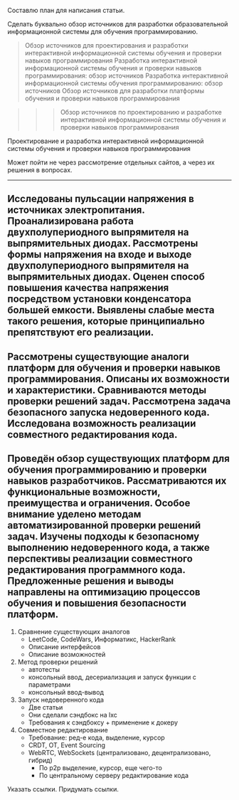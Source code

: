 Составлю план для написания статьи.

Сделать буквально обзор источников для разработки образовательной информационной системы для обучения программированию.

> Обзор источников для проектирования и разработки интерактивной информационной системы обучения и проверки навыков
> программирования
> Разработка интерактивной информационной системы обучения и проверки навыков программирования: обзор источников
> Разработка интерактивной информационной системы обучения программированию: обзор источников
> Обзор источников для разработки платформы обучения и проверки навыков программирования


> > > Обзор источников по проектированию и разработке интерактивной информационной системы обучения и проверки навыков
> > > программирования

Проектирование и разработка интерактивной информационной системы обучения и проверки навыков программирования

Может пойти не через рассмотрение отдельных сайтов,
а через их решения в вопросах.

--- 
Исследованы пульсации напряжения в источниках электропитания. Проанализирована работа двухполупериодного выпрямителя на
выпрямительных диодах.
Рассмотрены формы напряжения на входе и выходе двухполупериодного выпрямителя на выпрямительных диодах.
Оценен способ повышения качества напряжения посредством установки конденсатора большей емкости.
Выявлены слабые места такого решения, которые принципиально препятствуют его реализации.
---
Рассмотрены существующие аналоги платформ для обучения и проверки навыков программирования. Описаны их возможности и
характеристики.
Сравниваются методы проверки решений задач.
Рассмотрена задача безопасного запуска недоверенного кода.
Исследована возможность реализации совместного редактирования кода.
---
Проведён обзор существующих платформ для обучения программированию и проверки навыков разработчиков.
Рассматриваются их функциональные возможности, преимущества и ограничения.
Особое внимание уделено методам автоматизированной проверки решений задач.
Изучены подходы к безопасному выполнению недоверенного кода, а также перспективы реализации совместного редактирования
программного кода.
Предложенные решения и выводы направлены на оптимизацию процессов обучения и повышения безопасности платформ.
---

1. Сравнение существующих аналогов
    - LeetCode, CodeWars, Информатикс, HackerRank
    - Описание интерфейсов
    - Описание возможностей
2. Метод проверки решений
    - автотесты
    - консольный ввод, десериализация и запуск функции с параметрами
    - консольный ввод-вывод
3. Запуск недоверенного кода
    - Две статьи
    - Они сделали сэндбокс на lxc
    - Требования к сэндбоксу + применение к докеру
4. Совместное редактирование
    - Требование: ред-е кода, выделение, курсор
    - CRDT, OT, Event Sourcing
    - WebRTC, WebSockets (централизовано, децентрализовано, гибрид)
        - По p2p выделение, курсор, еще чего-то
        - По центральному серверу редактирование кода
   

Указать ссылки. 
Придумать ссылки. 